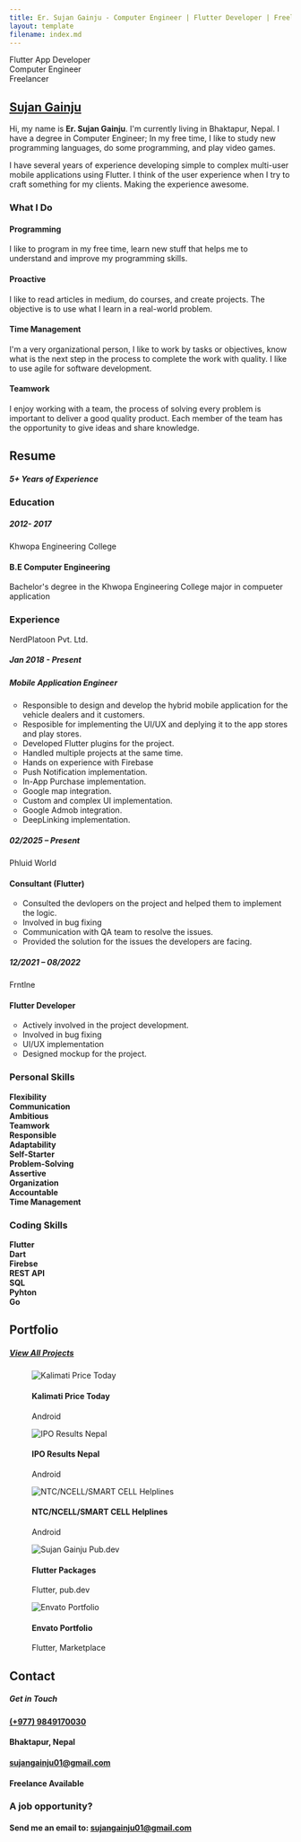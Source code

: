 ```yaml
---
title: Er. Sujan Gainju - Computer Engineer | Flutter Developer | Freelancer
layout: template
filename: index.md
--- 
```


  <div id="page" class="page">
    <!-- /Header -->
    <!-- Arrows Nav -->
    <div class="lmpixels-arrows-nav">
      <div class="lmpixels-arrow-left"><i class="lnr lnr-chevron-left"></i></div>
      <div class="lmpixels-arrow-right"><i class="lnr lnr-chevron-right"></i></div>
    </div>
    <!-- /Arrows Nav -->
    <!-- Main Content -->
    <div id="main" class="site-main">
      <!-- Page changer wrapper -->
      <div class="pt-wrapper">
        <!-- Subpages -->
        <div class="subpages">
          <!-- Home Subpage -->
          <section class="pt-page" data-id="about-me">
            <div class="section-inner start-page-full-width">
              <div class="start-page-full-width">
                <div class="row">
                  <div class="col-sm-12 col-md-6 col-lg-6">
                    <div class="inner-content">
                      <div class="fill-block"></div>
                    </div>
                  </div>
                  <div class="col-sm-12 col-md-12 col-lg-12">
                    <div class="inner-content">
                      <div class="hp-text-block">
                        <!-- Text rotation / Subtitle -->
                        <div class="owl-carousel text-rotation">
                          <div class="item">
                            <div class="sp-subtitle">Flutter App Developer</div>
                          </div>
                          <div class="item">
                            <div class="sp-subtitle">Computer Engineer</div>
                          </div>
                          <div class="item">
                            <div class="sp-subtitle">Freelancer</div>
                          </div>
                        </div>
                        <!-- /Text rotation / Subtitle -->
                        <h2 class="hp-main-title"><a href="#">Sujan Gainju</a></h2>
                        <p>Hi, my name is <strong>Er. Sujan Gainju</strong>. I'm currently living in Bhaktapur, Nepal. I
                          have
                          a degree in Computer Engineer; In my free time, I like to study new programming
                          languages, do some programming, and play video games.</p>
                        <p>I have several years of experience developing simple to complex multi-user mobile applications using Flutter. I think of the
                          user experience when I try to craft something for my clients. Making the experience awesome.</p>
                      </div>
                    </div>
                  </div>
                </div>
              </div>
            </div>
            <div class="section-inner custom-page-content">
              <div class="page-content">
                <!-- Services Block Title -->
                <div class="row">
                  <div class="col-xs-12 col-sm-12">
                    <div class="col-inner">
                      <div class="block-title">
                        <h3>What I Do</h3>
                      </div>
                    </div>
                  </div>
                </div>
                <!-- /Services Block Title -->
                <!-- Services Block -->
                <div class="row">
                  <div class="col-xs-12 col-sm-6">
                    <div class="col-inner">
                      <div class="info-list-w-icon">
                        <!-- Service Item 1 -->
                        <div class="info-block-w-icon">
                          <div class="ci-icon">
                            <i class="lnr lnr-code"></i>
                          </div>
                          <div class="ci-text">
                            <h4>Programming</h4>
                            <p>I like to program in my free time, learn new stuff that helps me to understand and
                              improve my programming skills.</p>
                          </div>
                        </div>
                        <!-- /Service Item 1 -->
                        <!-- Service Item 2 -->
                        <div class="info-block-w-icon">
                          <div class="ci-icon">
                            <i class="lnr lnr-license"></i>
                          </div>
                          <div class="ci-text">
                            <h4>Proactive</h4>
                            <p> I like to read articles in medium, do courses, and create projects. The objective is to
                              use what I learn in a real-world problem.</p>
                          </div>
                        </div>
                        <!-- Service Item 2 -->
                      </div>
                    </div>
                  </div>
                  <div class="col-xs-12 col-sm-6">
                    <div class="col-inner">
                      <div class="info-list-w-icon">
                        <!-- Service Item 3 -->
                        <div class="info-block-w-icon">
                          <div class="ci-icon">
                            <i class="lnr lnr-flag"></i>
                          </div>
                          <div class="ci-text">
                            <h4>Time Management</h4>
                            <p>I'm a very organizational person, I like to work by tasks or objectives, know what is the
                              next step in the process to complete the work with quality. I like to use agile for
                              software development.</p>
                          </div>
                        </div>
                        <!-- Service Item 3 -->
                        <!-- Service Item 4 -->
                        <div class="info-block-w-icon">
                          <div class="ci-icon">
                            <i class="lnr lnr-users"></i>
                          </div>
                          <div class="ci-text">
                            <h4>Teamwork </h4>
                            <p>I enjoy working with a team, the process of solving every problem is important to deliver
                              a good quality product. Each member of the team has the opportunity to give ideas and
                              share knowledge.</p>
                          </div>
                        </div>
                        <!-- Service Item 4 -->
                      </div>
                    </div>
                  </div>
                </div>
                <!-- /Services Block -->
              </div>
            </div>
          </section>
          <!-- End of Home Subpage -->
         <!-- Resume Subpage -->
         <section class="pt-page" data-id="resume">
          <div class="section-inner custom-page-content">
            <div class="section-title-block second-style">
              <h2 class="section-title">Resume</h2>
              <h5 class="section-description">5+ Years of Experience</h5>
            </div>
            <div class="section-content">
              <!-- <div class="row"> -->
                <div class="offset-1 col-10">
                  <div class="col-inner bs-30">
                    <div class="block-title">
                      <h3>Education</h3>
                    </div>
                    <div class="timeline timeline-second-style bs-30 clearfix">
                      <div class="timeline-item clearfix">
                        <div class="left-part">
                          <h5 class="item-period">2012- 2017</h5>
                          <span class="item-company">Khwopa Engineering College</span>
                        </div>
                        <div class="right-part">
                          <h4 class="item-title">B.E Computer Engineering</h4>
                          <p>Bachelor's degree in the Khwopa Engineering College major in compueter application</p>
                        </div>
                      </div>
                    </div>
                    <div class="divider"></div>
                    <div class="block-title">
                      <h3>Experience<span></span></h3>
                    </div>
                    <div class="timeline timeline-second-style clearfix">
                      <div class="timeline-item clearfix">
                        <div class="left-part">
                          <span class="item-company">NerdPlatoon Pvt. Ltd.</span>
                          <h5 class="item-period">Jan 2018 - Present</h5>
                        </div>
                        <div class="right-part">
                          <h5 class="item-title">Mobile Application Engineer</h5>
                          <ul type="A">
                            <li type="circle">Responsible to design and develop the hybrid mobile application for the vehicle dealers and it customers.</li>
                            <li type="circle">Resposible for implementing the UI/UX and deplying it to the app stores and play stores.</li>
                            <li type="circle">Developed Flutter plugins for the project.</li>
                            <li type="circle">Handled multiple projects at the same time.</li>
                            <li type="circle">Hands on experience with Firebase</li>
                            <li type="circle">Push Notification implementation.</li>
                            <li type="circle">In-App Purchase implementation.</li>
                            <li type="circle">Google map integration.</li>
                            <li type="circle">Custom and complex UI implementation.</li>
                            <li type="circle">Google Admob integration.</li>
                            <li type="circle">DeepLinking implementation.</li>
                          </ul>
                        </div>
                      </div>
                    <div class="divider"></div>
                      <div class="timeline-item clearfix">
                        <div class="left-part">
                          <h5 class="item-period">02/2025 – Present</h5>
                          <span class="item-company">Phluid World</span>
                        </div>
                        <div class="right-part">
                          <h4 class="item-title">Consultant (Flutter)</h4>
                          <ul type="A">
                            <li type="circle">Consulted the devlopers on the project and helped them to implement the logic.</li>
                            <li type="circle">Involved in bug fixing</li>
                            <li type="circle">Communication with QA team to resolve the issues.</li>
                            <li type="circle">Provided the solution for the issues the developers are facing.</li>
                          </ul>
                        </div>
                      </div>
                    <div class="divider"></div>
                      <div class="timeline-item clearfix">
                        <div class="left-part">
                          <h5 class="item-period">12/2021 – 08/2022</h5>
                          <span class="item-company">Frntlne</span>
                        </div>
                        <div class="right-part">
                          <h4 class="item-title">Flutter Developer</h4>
                          <ul type="A">
                            <li type="circle">Actively involved in the project development.</li>
                            <li type="circle">Involved in bug fixing</li>
                            <li type="circle">UI/UX implementation</li>
                            <li type="circle">Designed mockup for the project.</li>
                          </ul>
                        </div>
                      </div>
                    </div>
                  </div>
                </div>
                <div class="offset-1 col-10">
                  <div class="col-inner">
                    <div class="row">
                      <div class="col-6">
                        <div class="block-title">
                          <h3>Personal Skills<span></span></h3>
                        </div>
                        <div class="skills-info skills-second-style">
                          <!-- Skill 1 -->
                          <div class="clearfix">
                            <strong>Flexibility</strong>
                            <div class="skill-value">
                              <strong>Communication</strong>
                            </div>
                          </div>
                          <!-- /Skill 1 -->
                          <!-- Skill 2 -->
                          <div class="clearfix">
                            <strong>Ambitious</strong>
                            <div class="skill-value">
                              <strong>Teamwork</strong>
                            </div>
                          </div>
                          <!-- /Skill 2 -->
                          <!-- Skill 3 -->
                          <div class="clearfix">
                            <strong>Responsible</strong>
                            <div class="skill-value">
                              <strong>Adaptability</strong>
                            </div>
                          </div>
                          <!-- /Skill 3 -->
                          <!-- Skill 4 -->
                          <div class="clearfix">
                            <strong>Self-Starter</strong>
                            <div class="skill-value">
                              <strong>Problem-Solving</strong>
                            </div>
                          </div>
                          <!-- /Skill 4 -->
                          <!-- Skill 5 -->
                          <div class="clearfix">
                            <strong>Assertive</strong>
                            <div class="skill-value">
                              <strong>Organization</strong>
                            </div>
                          </div>
                          <!-- /Skill 5 -->
                          <!-- Skill 6 -->
                          <div class="clearfix">
                            <strong>Accountable</strong>
                            <div class="skill-value">
                              <strong>Time Management</strong>
                            </div>
                          </div>
                          <!-- /Skill 6 -->
                        </div>
                      </div>
                      <div class="block-title ts-10">
                        <h3>Coding Skills<span></span></h3>
                      </div>
                      <div class="skills-info skills-second-style">
                        <!-- Skill 5 -->
                        <div class="clearfix">
                          <strong>Flutter</strong>
                          <div class="skill-value">
                            <strong>Dart</strong>
                          </div>
                        </div>
                        <!-- /Skill 5 -->
                        <!-- Skill 6 -->
                        <div class="clearfix">
                          <strong>Firebse</strong>
                          <div class="skill-value">
                            <strong>REST API</strong>
                          </div>
                        </div>
                        <!-- /Skill 6 -->
                        <!-- Skill 7 -->
                        <div class="clearfix">
                          <strong>SQL</strong>
                          <div class="skill-value">
                            <strong>Pyhton</strong>
                          </div>
                        </div>
                        <!-- /Skill 7 -->
                        <div class="clearfix">
                          <strong>Go</strong>
                        </div>
                      </div>
                    </div>
                  </div>
                </div>
              <!-- </div> -->
            </div>
          </div>
        </section>
        <!-- End of Resume Subpage -->
          <!-- Portfolio Subpage -->
          <section class="pt-page" data-id="portfolio">
            <div class="section-inner custom-page-content">
              <div class="section-title-block second-style">
                <h2 class="section-title">Portfolio</h2>
                <h5 class="section-description">
                  <a href="https://play.google.com/store/apps/dev?id=6505221814874321222" target="_blank">
                    View All Projects
                  </a>
                </h5>
              </div>
              <div class="section-content">
                <div class="row">
                  <div class="col-xs-12 col-sm-12">
                      <!-- Portfolio Grid -->
                      <div class="portfolio-grid three-columns">
                        <figure class="item standard" data-groups='["category_all", "category_android"]'>
                          <div class="portfolio-item-img">
                            <img src="assets/images/portfolio/kalimati_price_nepal.png" alt="Kalimati Price Today"
                              title="Kalimati Price Today" />
                            <a href="https://play.google.com/store/apps/details?id=com.suga.kalimati_price"
                              target="_blank" title="Kalimati Price Today"></a>
                          </div>
                          <i class="fa fa-file-alt"></i>
                          <h4 class="name">Kalimati Price Today</h4>
                          <span class="category">Android</span>
                        </figure>
                        <figure class="item standard" data-groups='["category_all", "category_android"]'>
                          <div class="portfolio-item-img">
                            <img src="assets/images/portfolio/ipo_results_nepal.png" alt="IPO Results Nepal"
                              title="IPO Results Nepal" />
                            <a href="https://play.google.com/store/apps/details?id=np.com.sujangainju.iporesultnepal"
                              target="_blank" title="IPO Results Nepal"></a>
                          </div>
                          <i class="fa fa-file-alt"></i>
                          <h4 class="name">IPO Results Nepal</h4>
                          <span class="category">Android</span>
                        </figure>
                        <figure class="item standard" data-groups='["category_all", "category_android"]'>
                          <div class="portfolio-item-img">
                            <img src="assets/images/portfolio/ntc_ncell_smart_cell_helplines.png"
                              alt="NTC/NCELL/SMART CELL Helplines" title="NTC/NCELL/SMART CELL Helplines" />
                            <a href="https://play.google.com/store/apps/details?id=np.com.sujangainju.iporesultnepal"
                              target="_blank" title="NTC/NCELL/SMART CELL Helplines"></a>
                          </div>
                          <i class="fa fa-file-alt"></i>
                          <h4 class="name">NTC/NCELL/SMART CELL Helplines</h4>
                          <span class="category">Android</span>
                        </figure>
                        <figure class="item standard" data-groups='["category_all", "category_android"]'>
                          <div class="portfolio-item-img">
                            <img src="assets/images/portfolio/pub.dev.png" alt="Sujan Gainju Pub.dev"
                              title="Flutter Packages" />
                            <a href="https://pub.dev/publishers/sujangainju.com.np/packages/" target="_blank"
                              title="Flutter Packages"></a>
                          </div>
                          <i class="fa fa-file-alt"></i>
                          <h4 class="name">Flutter Packages</h4>
                          <span class="category">Flutter, pub.dev</span>
                        </figure>
                        <figure class="item standard" data-groups='["category_all", "category_android"]'>
                          <div class="portfolio-item-img">
                            <img src="assets/images/portfolio/envato.png" alt="Envato Portfolio"
                              title="Envato Portfolio" />
                            <a href="https://codecanyon.net/user/imsujan276/portfolio?direction=asc&order_by=sortable_at/" target="_blank"
                              title="Envato Portfolio"></a>
                          </div>
                          <i class="fa fa-file-alt"></i>
                          <h4 class="name">Envato Portfolio</h4>
                          <span class="category">Flutter, Marketplace</span>
                        </figure>
                      </div>
                    </div>
                    <!-- /Portfolio Content -->
                  </div>
                </div>
              </div>
            <!-- </div> -->
          </section>
          <!-- /Portfolio Subpage -->
          <!-- Contact Subpage -->
          <section class="pt-page" data-id="contact">
            <div class="section-inner custom-page-content">
              <div class="section-title-block second-style">
                <h2 class="section-title">Contact</h2>
                <h5 class="section-description">Get in Touch</h5>
              </div>
              <div class="section-content">
                <div class="row">
                  <div class="col-xs-12 col-sm-3">
                    <div class="col-inner bs-30">
                      <div class="lm-info-block gray-default">
                        <i class="lnr lnr-phone-handset"></i>
                        <h4><a href="tel:+9779849170030">(+977) 9849170030</a></h4>
                        <span class="lm-info-block-value"></span>
                        <span class="lm-info-block-text"></span>
                      </div>
                    </div>
                  </div>
                  <div class="col-xs-12 col-sm-4">
                    <div class="col-inner bs-30">
                      <div class="lm-info-block gray-default">
                        <i class="lnr lnr-map-marker"></i>
                        <h4>Bhaktapur, Nepal</h4>
                        <span class="lm-info-block-value"></span>
                        <span class="lm-info-block-text"></span>
                      </div>
                    </div>
                  </div>
                  <div class="col-xs-12 col-sm-4">
                    <div class="col-inner bs-30">
                      <div class="lm-info-block gray-default">
                        <i class="lnr lnr-envelope"></i>
                        <h4><a href="mailto:sujangainju01@gmail.com">sujangainju01@gmail.com</a></h4>
                        <span class="lm-info-block-value"></span>
                        <span class="lm-info-block-text"></span>
                      </div>
                    </div>
                  </div>
                  <div class="col-xs-12 col-sm-4">
                    <div class="col-inner bs-30">
                      <div class="lm-info-block gray-default">
                        <i class="lnr lnr-checkmark-circle"></i>
                        <h4>Freelance Available</h4>
                        <span class="lm-info-block-value"></span>
                        <span class="lm-info-block-text"></span>
                      </div>
                    </div>
                  </div>
                </div>
              </div>
              <div class="row">
                <div class=" col-xs-12 col-sm-8 offset-sm-1 offset-sm-2">
                  <div class="col-inner ts-20">
                    <div class="block-title">
                      <h3>A job opportunity?</h3>
                      <h4>Send me an email to: <a href="mailto:sujangainju01@gmail.com">sujangainju01@gmail.com</a></h4>
                    </div>
                  </div>
                </div>
              </div>
            </div>
          </section>
          <!-- End Contact Subpage -->
        </div>
      </div>
      <!-- /Page changer wrapper -->
    </div>
    <!-- /Main Content -->
  </div>
